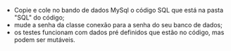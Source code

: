 - Copie e cole no bando de dados MySql o código SQL que está na pasta "SQL" do código;
- mude a senha da classe conexão para a senha do seu banco de dados;
- os testes funcionam com dados pré definidos que estão no código, mas podem ser mutáveis.